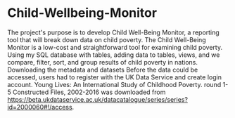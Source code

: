 # Child-Wellbeing-Monitor
The project's purpose is to develop Child Well-Being Monitor, a reporting tool that will break down data on child poverty.
The Child Well-Being Monitor is a low-cost and straightforward tool for examining child poverty. Using my SQL database with tables, adding data to tables, views, and we compare, filter, sort, and group results of child poverty in nations.
Downloading the metadata and datasets
Before the data could be accessed, users had to register with the UK Data Service and create login account. Young Lives: An International Study of Childhood Poverty. round 1-5 Constructed Files, 2002-2016 was downloaded from https://beta.ukdataservice.ac.uk/datacatalogue/series/series?id=2000060#!/access. 
